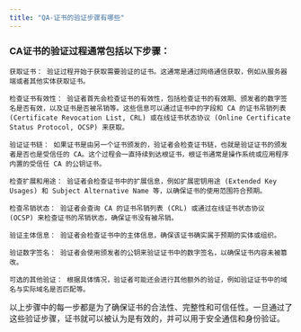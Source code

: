 ```yaml
---
title: "QA-证书的验证步骤有哪些"
---
```

### CA证书的验证过程通常包括以下步骤：

    获取证书： 验证过程开始于获取需要验证的证书。这通常是通过网络通信获取，例如从服务器端或者其他实体获取证书。

    检查证书有效性： 验证者首先会检查证书的有效性，包括检查证书的有效期、颁发者的数字签名是否有效，以及证书是否被吊销等。这些信息可以通过证书中的字段和 CA 的证书吊销列表 (Certificate Revocation List, CRL) 或在线证书状态协议 (Online Certificate Status Protocol, OCSP) 来获取。

    验证证书链： 如果证书是由另一个证书颁发的，验证者会检查证书链，也就是验证证书的颁发者是否也是受信任的 CA。这个过程会一直持续到达根证书，根证书通常是操作系统或应用程序内置的受信任 CA 的公钥证书。
    
    检查扩展和用途： 验证者会检查证书中的扩展信息，例如扩展密钥用途 (Extended Key Usages) 和 Subject Alternative Name 等，以确保证书的使用范围符合预期。

    检查吊销状态： 验证者会查询 CA 的证书吊销列表 (CRL) 或通过在线证书状态协议 (OCSP) 来检查证书的吊销状态，确保证书没有被吊销。

    验证主体信息： 验证者会检查证书中的主体信息，确保该证书确实属于预期的实体或组织。

    验证数字签名： 验证者会使用颁发者的公钥来验证证书中的数字签名，以确保证书内容未被篡改。

    可选的其他验证： 根据具体情况，验证者可能还会进行其他额外的验证，例如验证证书中的域名与实际域名是否匹配等。

以上步骤中的每一步都是为了确保证书的合法性、完整性和可信任性。一旦通过了这些验证步骤，证书就可以被认为是有效的，并可以用于安全通信和身份验证。